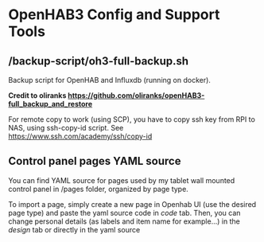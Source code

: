 # OpenHAB3 Config and Support Tools

## /backup-script/oh3-full-backup.sh

Backup script for OpenHAB and Influxdb (running on docker).

**Credit to oliranks https://github.com/oliranks/openHAB3-full_backup_and_restore**

For remote copy to work (using SCP), you have to copy ssh key from RPI to NAS, using ssh-copy-id script. See https://www.ssh.com/academy/ssh/copy-id

## Control panel pages YAML source

You can find YAML source for pages used by my tablet wall mounted control panel in /pages folder, organized by page type.

To import a page, simply create a new page in Openhab UI (use the desired page type) and paste the yaml source code in *code* tab. Then, you can change personal details (as labels and item name for example...) in the *design* tab or directly in the yaml source